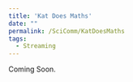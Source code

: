 ```yaml
---
title: 'Kat Does Maths'
date: ""
permalink: /SciComm/KatDoesMaths
tags:
  - Streaming
---
```


 Coming Soon. 